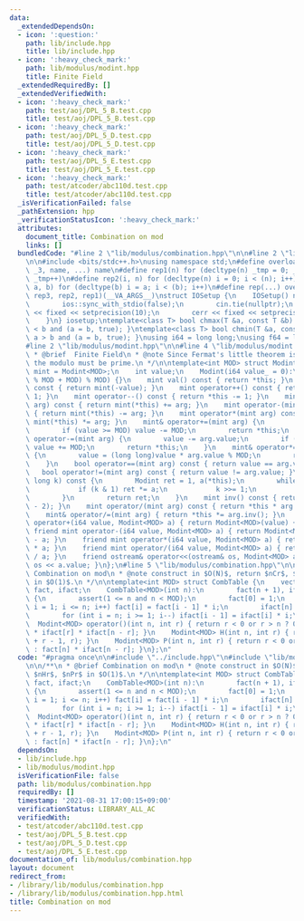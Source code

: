 ```yaml
---
data:
  _extendedDependsOn:
  - icon: ':question:'
    path: lib/include.hpp
    title: lib/include.hpp
  - icon: ':heavy_check_mark:'
    path: lib/modulus/modint.hpp
    title: Finite Field
  _extendedRequiredBy: []
  _extendedVerifiedWith:
  - icon: ':heavy_check_mark:'
    path: test/aoj/DPL_5_B.test.cpp
    title: test/aoj/DPL_5_B.test.cpp
  - icon: ':heavy_check_mark:'
    path: test/aoj/DPL_5_D.test.cpp
    title: test/aoj/DPL_5_D.test.cpp
  - icon: ':heavy_check_mark:'
    path: test/aoj/DPL_5_E.test.cpp
    title: test/aoj/DPL_5_E.test.cpp
  - icon: ':heavy_check_mark:'
    path: test/atcoder/abc110d.test.cpp
    title: test/atcoder/abc110d.test.cpp
  _isVerificationFailed: false
  _pathExtension: hpp
  _verificationStatusIcon: ':heavy_check_mark:'
  attributes:
    document_title: Combination on mod
    links: []
  bundledCode: "#line 2 \"lib/modulus/combination.hpp\"\n\n#line 2 \"lib/include.hpp\"\
    \n\n#include <bits/stdc++.h>\nusing namespace std;\n#define overload3(_1, _2,\
    \ _3, name, ...) name\n#define rep1(n) for (decltype(n) _tmp = 0; _tmp < (n);\
    \ _tmp++)\n#define rep2(i, n) for (decltype(n) i = 0; i < (n); i++)\n#define rep3(i,\
    \ a, b) for (decltype(b) i = a; i < (b); i++)\n#define rep(...) overload3(__VA_ARGS__,\
    \ rep3, rep2, rep1)(__VA_ARGS__)\nstruct IOSetup {\n    IOSetup() noexcept {\n\
    \        ios::sync_with_stdio(false);\n        cin.tie(nullptr);\n        cout\
    \ << fixed << setprecision(10);\n        cerr << fixed << setprecision(10);\n\
    \    }\n} iosetup;\ntemplate<class T> bool chmax(T &a, const T &b) { return a\
    \ < b and (a = b, true); }\ntemplate<class T> bool chmin(T &a, const T &b) { return\
    \ a > b and (a = b, true); }\nusing i64 = long long;\nusing f64 = long double;\n\
    #line 2 \"lib/modulus/modint.hpp\"\n\n#line 4 \"lib/modulus/modint.hpp\"\n\n/**\n\
    \ * @brief  Finite Field\n * @note Since Fermat's little theorem is used for division,\
    \ the modulo must be prime.\n */\n\ntemplate<int MOD> struct Modint {\n    using\
    \ mint = Modint<MOD>;\n    int value;\n    Modint(i64 value_ = 0):\n        value((value_\
    \ % MOD + MOD) % MOD) {}\n    mint val() const { return *this; }\n    mint operator-()\
    \ const { return mint(-value); }\n    mint operator++() const { return *this +=\
    \ 1; }\n    mint operator--() const { return *this -= 1; }\n    mint operator+(mint\
    \ arg) const { return mint(*this) += arg; }\n    mint operator-(mint arg) const\
    \ { return mint(*this) -= arg; }\n    mint operator*(mint arg) const { return\
    \ mint(*this) *= arg; }\n    mint& operator+=(mint arg) {\n        value += arg.value;\n\
    \        if (value >= MOD) value -= MOD;\n        return *this;\n    }\n    mint&\
    \ operator-=(mint arg) {\n        value -= arg.value;\n        if (value < 0)\
    \ value += MOD;\n        return *this;\n    }\n    mint& operator*=(mint arg)\
    \ {\n        value = (long long)value * arg.value % MOD;\n        return *this;\n\
    \    }\n    bool operator==(mint arg) const { return value == arg.value; }\n \
    \   bool operator!=(mint arg) const { return value != arg.value; }\n    mint pow(long\
    \ long k) const {\n        Modint ret = 1, a(*this);\n        while (k > 0) {\n\
    \            if (k & 1) ret *= a;\n            k >>= 1;\n            a *= a;\n\
    \        }\n        return ret;\n    }\n    mint inv() const { return pow(MOD\
    \ - 2); }\n    mint operator/(mint arg) const { return *this * arg.inv(); }\n\
    \    mint& operator/=(mint arg) { return *this *= arg.inv(); }\n    friend mint\
    \ operator+(i64 value, Modint<MOD> a) { return Modint<MOD>(value) + a; }\n   \
    \ friend mint operator-(i64 value, Modint<MOD> a) { return Modint<MOD>(value)\
    \ - a; }\n    friend mint operator*(i64 value, Modint<MOD> a) { return Modint<MOD>(value)\
    \ * a; }\n    friend mint operator/(i64 value, Modint<MOD> a) { return Modint<MOD>(value)\
    \ / a; }\n    friend ostream& operator<<(ostream& os, Modint<MOD> a) { return\
    \ os << a.value; }\n};\n#line 5 \"lib/modulus/combination.hpp\"\n\n/**\n * @brief\
    \ Combination on mod\n * @note construct in $O(N)$, return $nCr$, $nHr$, $nPr$\
    \ in $O(1)$.\n */\n\ntemplate<int MOD> struct CombTable {\n    vector<Modint<MOD>>\
    \ fact, ifact;\n    CombTable<MOD>(int n):\n        fact(n + 1), ifact(n + 1)\
    \ {\n        assert(1 <= n and n < MOD);\n        fact[0] = 1;\n        for (int\
    \ i = 1; i <= n; i++) fact[i] = fact[i - 1] * i;\n        ifact[n] = fact[n].inv();\n\
    \        for (int i = n; i >= 1; i--) ifact[i - 1] = ifact[i] * i;\n    }\n  \
    \  Modint<MOD> operator()(int n, int r) { return r < 0 or r > n ? 0 : fact[n]\
    \ * ifact[r] * ifact[n - r]; }\n    Modint<MOD> H(int n, int r) { return operator()(n\
    \ + r - 1, r); }\n    Modint<MOD> P(int n, int r) { return r < 0 or r > n ? 0\
    \ : fact[n] * ifact[n - r]; }\n};\n"
  code: "#pragma once\n\n#include \"../include.hpp\"\n#include \"lib/modulus/modint.hpp\"\
    \n\n/**\n * @brief Combination on mod\n * @note construct in $O(N)$, return $nCr$,\
    \ $nHr$, $nPr$ in $O(1)$.\n */\n\ntemplate<int MOD> struct CombTable {\n    vector<Modint<MOD>>\
    \ fact, ifact;\n    CombTable<MOD>(int n):\n        fact(n + 1), ifact(n + 1)\
    \ {\n        assert(1 <= n and n < MOD);\n        fact[0] = 1;\n        for (int\
    \ i = 1; i <= n; i++) fact[i] = fact[i - 1] * i;\n        ifact[n] = fact[n].inv();\n\
    \        for (int i = n; i >= 1; i--) ifact[i - 1] = ifact[i] * i;\n    }\n  \
    \  Modint<MOD> operator()(int n, int r) { return r < 0 or r > n ? 0 : fact[n]\
    \ * ifact[r] * ifact[n - r]; }\n    Modint<MOD> H(int n, int r) { return operator()(n\
    \ + r - 1, r); }\n    Modint<MOD> P(int n, int r) { return r < 0 or r > n ? 0\
    \ : fact[n] * ifact[n - r]; }\n};\n"
  dependsOn:
  - lib/include.hpp
  - lib/modulus/modint.hpp
  isVerificationFile: false
  path: lib/modulus/combination.hpp
  requiredBy: []
  timestamp: '2021-08-31 17:00:15+09:00'
  verificationStatus: LIBRARY_ALL_AC
  verifiedWith:
  - test/atcoder/abc110d.test.cpp
  - test/aoj/DPL_5_B.test.cpp
  - test/aoj/DPL_5_D.test.cpp
  - test/aoj/DPL_5_E.test.cpp
documentation_of: lib/modulus/combination.hpp
layout: document
redirect_from:
- /library/lib/modulus/combination.hpp
- /library/lib/modulus/combination.hpp.html
title: Combination on mod
---
```


